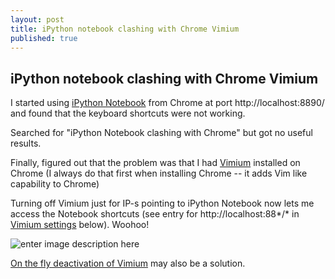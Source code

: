 ```yaml
---
layout: post
title: iPython notebook clashing with Chrome Vimium
published: true
---
```


## iPython notebook clashing with Chrome Vimium

I started using [iPython Notebook](http://ipython.org/notebook.html) from Chrome at port http://localhost:8890/ and found that the keyboard shortcuts were not working.

Searched for "iPython Notebook clashing with Chrome" but got no useful results.

Finally, figured out that the problem was that I had [Vimium](https://chrome.google.com/webstore/detail/vimium/dbepggeogbaibhgnhhndojpepiihcmeb?hl=en) installed on Chrome (I always do that first when installing Chrome -- it adds Vim like capability to Chrome)

Turning off Vimium just for IP-s pointing to iPython Notebook now lets me access the Notebook shortcuts (see entry for http://localhost:88*/* in [Vimium settings](http://chrome-extension://dbepggeogbaibhgnhhndojpepiihcmeb/pages/options.html) below). Woohoo!

![enter image description here](https://github.com/ksens/ksens.github.io/blob/master/img/ipynb_chrome_vimium.png?raw=true)

[On the fly deactivation of Vimium](https://github.com/philc/vimium/issues/428) may also be a solution.
